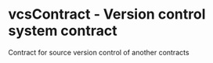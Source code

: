 # vcsContract - Version control system contract
Contract for source version control of another contracts


